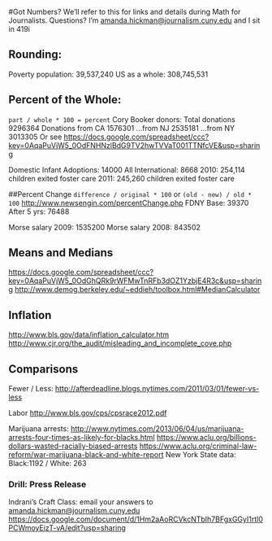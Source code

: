 <!-- This should be posted someplace where students can access it so they have the raw numbers to work with. --> 

#Got Numbers?
We’ll refer to this for links and details during Math for Journalists. Questions? I’m  amanda.hickman@journalism.cuny.edu and I sit in 419i

## Rounding:
Poverty population: 39,537,240
US as a whole: 308,745,531

## Percent of the Whole:
`part / whole * 100 = percent`
Cory Booker donors:
Total donations         9296364
Donations from CA    1576301
              ...from NJ     2535181
              ...from NY    3013305
Or see 
<https://docs.google.com/spreadsheet/ccc?key=0AqaPuVjW5_0OdFNHNzlBdG9TV2hwTVVaT001TTNfcVE&usp=sharing>

Domestic Infant Adoptions:     14000
All International:  8668
2010: 254,114 children exited foster care
2011: 245,260 children exited foster care

##Percent Change
`difference / original * 100` or `(old - new) / old * 100`
http://www.newsengin.com/percentChange.php
FDNY Base: 39370
After 5 yrs: 76488

Morse salary 2009: 1535200
Morse salary 2008: 843502

## Means and Medians
https://docs.google.com/spreadsheet/ccc?key=0AqaPuVjW5_0OdGhQRk9rWFMwTnRFb3dOZ1YzbjE4R3c&usp=sharing 
http://www.demog.berkeley.edu/~eddieh/toolbox.html#MedianCalculator 

## Inflation
http://www.bls.gov/data/inflation_calculator.htm
http://www.cjr.org/the_audit/misleading_and_incomplete_cove.php

## Comparisons
Fewer / Less:
http://afterdeadline.blogs.nytimes.com/2011/03/01/fewer-vs-less 

Labor
http://www.bls.gov/cps/cpsrace2012.pdf 

Marijuana arrests:
http://www.nytimes.com/2013/06/04/us/marijuana-arrests-four-times-as-likely-for-blacks.html
https://www.aclu.org/billions-dollars-wasted-racially-biased-arrests
https://www.aclu.org/criminal-law-reform/war-marijuana-black-and-white-report
New York State data:
Black:1192 /  White: 263

### Drill: Press Release
Indrani’s Craft Class: email your answers to amanda.hickman@journalism.cuny.edu 
https://docs.google.com/document/d/1Hm2aAoRCVkcNTbIh7BFgxGGyI1rtl0PCWmoyEizT-vA/edit?usp=sharing 




